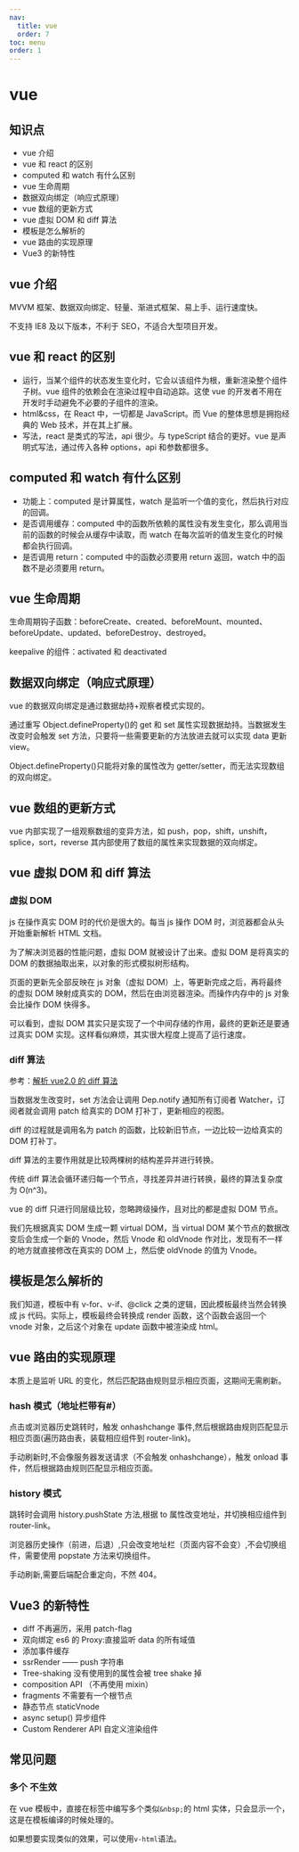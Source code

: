 ```yaml
---
nav:
  title: vue
  order: 7
toc: menu
order: 1
---
```


# vue

## 知识点

- vue 介绍
- vue 和 react 的区别
- computed 和 watch 有什么区别
- vue 生命周期
- 数据双向绑定（响应式原理）
- vue 数组的更新方式
- vue 虚拟 DOM 和 diff 算法
- 模板是怎么解析的
- vue 路由的实现原理
- Vue3 的新特性

## vue 介绍

MVVM 框架、数据双向绑定、轻量、渐进式框架、易上手、运行速度快。

不支持 IE8 及以下版本，不利于 SEO，不适合大型项目开发。

## vue 和 react 的区别

- 运行，当某个组件的状态发生变化时，它会以该组件为根，重新渲染整个组件子树。vue 组件的依赖会在渲染过程中自动追踪。这使 vue 的开发者不用在开发时手动避免不必要的子组件的渲染。
- html&css，在 React 中，一切都是 JavaScript。而 Vue 的整体思想是拥抱经典的 Web 技术，并在其上扩展。
- 写法，react 是类式的写法，api 很少。与 typeScript 结合的更好。vue 是声明式写法，通过传入各种 options，api 和参数都很多。

## computed 和 watch 有什么区别

- 功能上：computed 是计算属性，watch 是监听一个值的变化，然后执行对应的回调。
- 是否调用缓存：computed 中的函数所依赖的属性没有发生变化，那么调用当前的函数的时候会从缓存中读取，而 watch 在每次监听的值发生变化的时候都会执行回调。
- 是否调用 return：computed 中的函数必须要用 return 返回，watch 中的函数不是必须要用 return。

## vue 生命周期

生命周期钩子函数：beforeCreate、created、beforeMount、mounted、beforeUpdate、updated、beforeDestroy、destroyed。

keepalive 的组件：activated 和 deactivated

## 数据双向绑定（响应式原理）

vue 的数据双向绑定是通过数据劫持+观察者模式实现的。

通过重写 Object.defineProperty()的 get 和 set 属性实现数据劫持。当数据发生改变时会触发 set 方法，只要将一些需要更新的方法放进去就可以实现 data 更新 view。

Object.defineProperty()只能将对象的属性改为 getter/setter，而无法实现数组的双向绑定。

## vue 数组的更新方式

vue 内部实现了一组观察数组的变异方法，如 push，pop，shift，unshift，splice，sort，reverse 其内部使用了数组的属性来实现数据的双向绑定。

## vue 虚拟 DOM 和 diff 算法

### 虚拟 DOM

js 在操作真实 DOM 时的代价是很大的。每当 js 操作 DOM 时，浏览器都会从头开始重新解析 HTML 文档。

为了解决浏览器的性能问题，虚拟 DOM 就被设计了出来。虚拟 DOM 是将真实的 DOM 的数据抽取出来，以对象的形式模拟树形结构。

页面的更新先全部反映在 js 对象（虚拟 DOM）上，等更新完成之后，再将最终的虚拟 DOM 映射成真实的 DOM，然后在由浏览器渲染。而操作内存中的 js 对象会比操作 DOM 快得多。

可以看到，虚拟 DOM 其实只是实现了一个中间存储的作用，最终的更新还是要通过真实 DOM 实现。这样看似麻烦，其实很大程度上提高了运行速度。

### diff 算法

参考：[解析 vue2.0 的 diff 算法](https://segmentfault.com/a/1190000008782928)

当数据发生改变时，set 方法会让调用 Dep.notify 通知所有订阅者 Watcher，订阅者就会调用 patch 给真实的 DOM 打补丁，更新相应的视图。

diff 的过程就是调用名为 patch 的函数，比较新旧节点，一边比较一边给真实的 DOM 打补丁。

diff 算法的主要作用就是比较两棵树的结构差异并进行转换。

传统 diff 算法会循环递归每一个节点，寻找差异并进行转换，最终的算法复杂度为 O(n^3)。

vue 的 diff 只进行同层级比较，忽略跨级操作，且对比的都是虚拟 DOM 节点。

我们先根据真实 DOM 生成一颗 virtual DOM，当 virtual DOM 某个节点的数据改变后会生成一个新的 Vnode，然后 Vnode 和 oldVnode 作对比，发现有不一样的地方就直接修改在真实的 DOM 上，然后使 oldVnode 的值为 Vnode。

## 模板是怎么解析的

我们知道，模板中有 v-for、v-if、@click 之类的逻辑，因此模板最终当然会转换成 js 代码。实际上，模板最终会转换成 render 函数，这个函数会返回一个 vnode 对象，之后这个对象在 update 函数中被渲染成 html。

## vue 路由的实现原理

本质上是监听 URL 的变化，然后匹配路由规则显示相应页面，这期间无需刷新。

### hash 模式（地址栏带有#）

点击或浏览器历史跳转时，触发 onhashchange 事件,然后根据路由规则匹配显示相应页面(遍历路由表，装载相应组件到 router-link)。

手动刷新时,不会像服务器发送请求（不会触发 onhashchange），触发 onload 事件，然后根据路由规则匹配显示相应页面。

### history 模式

跳转时会调用 history.pushState 方法,根据 to 属性改变地址，并切换相应组件到 router-link。

浏览器历史操作（前进，后退）,只会改变地址栏（页面内容不会变）,不会切换组件，需要使用 popstate 方法来切换组件。

手动刷新,需要后端配合重定向，不然 404。

## Vue3 的新特性

- diff 不再遍历，采用 patch-flag
- 双向绑定 es6 的 Proxy:直接监听 data 的所有域值
- 添加事件缓存
- ssrRender —— push 字符串
- Tree-shaking 没有使用到的属性会被 tree shake 掉
- composition API （不再使用 mixin）
- fragments 不需要有一个根节点
- 静态节点 staticVnode
- async setup() 异步组件
- Custom Renderer API 自定义渲染组件

## 常见问题

### 多个&nbsp;不生效

在 vue 模板中，直接在标签中编写多个类似`&nbsp;`的 html 实体，只会显示一个，这是在模板编译的时候处理的。

如果想要实现类似的效果，可以使用`v-html`语法。
